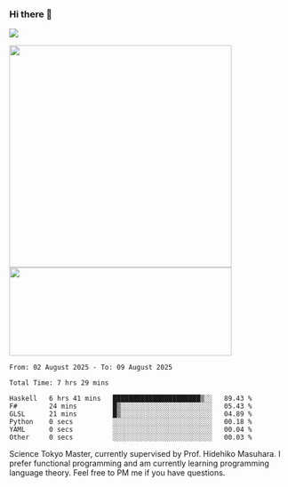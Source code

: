 ### Hi there 👋

<!--
**pe200012/pe200012** is a ✨ _special_ ✨ repository because its `README.md` (this file) appears on your GitHub profile.

Here are some ideas to get you started:

- 🔭 I’m currently working on ...
- 🌱 I’m currently learning ...
- 👯 I’m looking to collaborate on ...
- 🤔 I’m looking for help with ...
- 💬 Ask me about ...
- 📫 How to reach me: ...
- 😄 Pronouns: ...
- ⚡ Fun fact: ...
-->
![](https://www.codewars.com/users/pe200012/badges/large)
<p>
    <img width="400em" src="https://github-readme-stats.vercel.app/api?username=pe200012&show_icons=true&icon_color=f44336&title_color=757de8&rank_icon=github">
    <img width="400em" height="159em" src="https://github-readme-stats.vercel.app/api/top-langs/?username=pe200012&hide=html,cmake,css&title_color=757de8&layout=compact&exclude_repo=SatTS">
</p>

<!--START_SECTION:waka-->

```all_time
From: 02 August 2025 - To: 09 August 2025

Total Time: 7 hrs 29 mins

Haskell   6 hrs 41 mins   ██████████████████████▒░░   89.43 %
F#        24 mins         █▒░░░░░░░░░░░░░░░░░░░░░░░   05.43 %
GLSL      21 mins         █▒░░░░░░░░░░░░░░░░░░░░░░░   04.89 %
Python    0 secs          ░░░░░░░░░░░░░░░░░░░░░░░░░   00.18 %
YAML      0 secs          ░░░░░░░░░░░░░░░░░░░░░░░░░   00.04 %
Other     0 secs          ░░░░░░░░░░░░░░░░░░░░░░░░░   00.03 %
```

<!--END_SECTION:waka-->

Science Tokyo Master, currently supervised by Prof. Hidehiko Masuhara. I prefer functional programming and am currently learning programming language theory. Feel free to PM me if you have questions.
